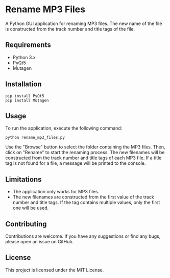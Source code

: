 # Rename MP3 Files

A Python GUI application for renaming MP3 files. The new name of the file is constructed from the track number and title tags of the file.

## Requirements

-   Python 3.x
-   PyQt5
-   Mutagen

## Installation

```
pip install PyQt5
pip install Mutagen
```

## Usage

To run the application, execute the following command:

```
python rename_mp3_files.py
```

Use the "Browse" button to select the folder containing the MP3 files. Then, click on "Rename" to start the renaming process. The new filenames will be constructed from the track number and title tags of each MP3 file. If a title tag is not found for a file, a message will be printed to the console.

## Limitations

-   The application only works for MP3 files.
-   The new filenames are constructed from the first value of the track number and title tags. If the tag contains multiple values, only the first one will be used.

## Contributing

Contributions are welcome. If you have any suggestions or find any bugs, please open an issue on GitHub.

## License

This project is licensed under the MIT License.
